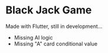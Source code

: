 # Black Jack Game

Made with Flutter, still in development...
- Missing AI logic
- Missing "A" card conditional value 
